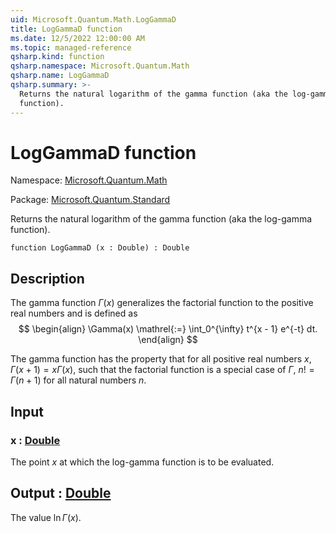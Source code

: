 ```yaml
---
uid: Microsoft.Quantum.Math.LogGammaD
title: LogGammaD function
ms.date: 12/5/2022 12:00:00 AM
ms.topic: managed-reference
qsharp.kind: function
qsharp.namespace: Microsoft.Quantum.Math
qsharp.name: LogGammaD
qsharp.summary: >-
  Returns the natural logarithm of the gamma function (aka the log-gamma
  function).
---
```


# LogGammaD function

Namespace: [Microsoft.Quantum.Math](xref:Microsoft.Quantum.Math)

Package: [Microsoft.Quantum.Standard](https://nuget.org/packages/Microsoft.Quantum.Standard)


Returns the natural logarithm of the gamma function (aka the log-gammafunction).

```qsharp
function LogGammaD (x : Double) : Double
```


## Description

The gamma function $\Gamma(x)$ generalizes the factorial functionto the positive real numbers and is defined as$$\begin{align}\Gamma(x) \mathrel{:=} \int_0^{\infty} t^{x - 1} e^{-t} dt.\end{align}$$The gamma function has the property that for all positive real numbers$x$, $\Gamma(x + 1) = x \Gamma(x)$, such that the factorial functionis a special case of $\Gamma$,$n! = \Gamma(n + 1)$ for all natural numbers $n$.

## Input

### x : [Double](xref:microsoft.quantum.qsharp.valueliterals#double-literals)

The point $x$ at which the log-gamma function is to be evaluated.



## Output : [Double](xref:microsoft.quantum.qsharp.valueliterals#double-literals)

The value $\ln \Gamma(x)$.